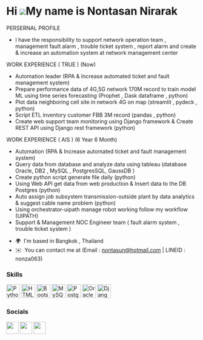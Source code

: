 Hi ![](https://user-images.githubusercontent.com/18350557/176309783-0785949b-9127-417c-8b55-ab5a4333674e.gif)My name is Nontasan Nirarak
========================================================================================================================================

PERSERNAL PROFILE
- I have the responsibility to support network operation team , management fault alarm , trouble ticket system , report alarm and create & increase an automation system at network management center 

WORK EXPERIENCE ( TRUE ) (Now)
- Automation leader (RPA & Increase automated ticket and fault management system)
- Prepare performance data of 4G,5G network 170M record to train model ML using time series forecasting (Prophet , Dask dataframe , python)
- Plot data neighboring cell site in network 4G on map (streamlit , pydeck , python)
- Script ETL inventory customer FBB 3M record (pandas , python)
- Create web support team monitoring using Django framework & Create REST API using Django rest framework (python)

WORK EXPERIENCE ( AIS ) (6 Year 6 Month) 
- Automation (RPA & Increase automated ticket and fault management system)
- Query data from database and analyze data using tableau (database Oracle, DB2 , MySQL , PostgresSQL, GaussDB )
- Create python script generate file daily (python)
- Using Web API get data from web production & Insert data to the DB Postgres (python) 
- Auto assign job subsystem transmission-outside plant by data analytics & suggest cable name problem (python)
- Using orchestrator-uipath manage robot working follow my workflow (UIPATH)
- Support & Management NOC Engineer team ( fault alarm system , trouble ticket system )

* 🌍  I'm based in Bangkok , Thailand
* ✉️  You can contact me at (Email : nontasun@hotmail.com | LINEID : nonza063)

### Skills


<p align="left">
<a href="https://www.python.org/" target="_blank" rel="noreferrer"><img src="https://raw.githubusercontent.com/danielcranney/readme-generator/main/public/icons/skills/python-colored.svg" width="36" height="36" alt="Python" /></a>
<a href="https://developer.mozilla.org/en-US/docs/Glossary/HTML5" target="_blank" rel="noreferrer"><img src="https://raw.githubusercontent.com/danielcranney/readme-generator/main/public/icons/skills/html5-colored.svg" width="36" height="36" alt="HTML5" /></a>
<a href="https://getbootstrap.com/" target="_blank" rel="noreferrer"><img src="https://raw.githubusercontent.com/danielcranney/readme-generator/main/public/icons/skills/bootstrap-colored.svg" width="36" height="36" alt="Bootstrap" /></a>
<a href="https://www.mysql.com/" target="_blank" rel="noreferrer"><img src="https://raw.githubusercontent.com/danielcranney/readme-generator/main/public/icons/skills/mysql-colored.svg" width="36" height="36" alt="MySQL" /></a>
<a href="https://www.postgresql.org/" target="_blank" rel="noreferrer"><img src="https://raw.githubusercontent.com/danielcranney/readme-generator/main/public/icons/skills/postgresql-colored.svg" width="36" height="36" alt="PostgreSQL" /></a>
<a href="https://www.oracle.com/uk/index.html" target="_blank" rel="noreferrer"><img src="https://raw.githubusercontent.com/danielcranney/readme-generator/main/public/icons/skills/oracle-colored.svg" width="36" height="36" alt="Oracle" /></a>
<a href="https://www.djangoproject.com/" target="_blank" rel="noreferrer"><img src="https://raw.githubusercontent.com/danielcranney/readme-generator/main/public/icons/skills/django-colored-dark.svg" width="36" height="36" alt="Django" /></a>
</p>


### Socials

<p align="left"> <a href="https://www.facebook.com/nontasun" target="_blank" rel="noreferrer"><img src="https://raw.githubusercontent.com/danielcranney/readme-generator/main/public/icons/socials/facebook.svg" width="32" height="32" /></a> <a href="https://www.github.com/nonewja063" target="_blank" rel="noreferrer"><img src="https://raw.githubusercontent.com/danielcranney/readme-generator/main/public/icons/socials/github-dark.svg" width="32" height="32" /></a> <a href="https://www.linkedin.com/in/nontasan-nirarak-863937229/" target="_blank" rel="noreferrer"><img src="https://raw.githubusercontent.com/danielcranney/readme-generator/main/public/icons/socials/linkedin.svg" width="32" height="32" /></a></p>
